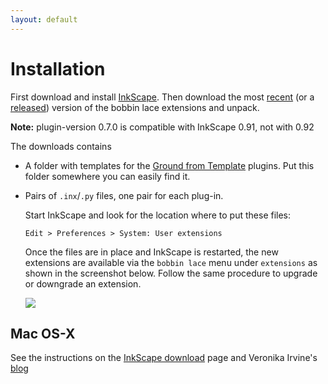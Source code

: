 ```yaml
---
layout: default
---
```


Installation
============

First download and install [InkScape].
Then download the most [recent] (or a [released]) version of the bobbin lace extensions and unpack.

**Note:** plugin-version 0.7.0 is compatible with InkScape 0.91, not with 0.92

The downloads contains
* A folder with templates for the [Ground from Template](Ground-from-Template) plugins. Put this folder somewhere you can easily find it.
* Pairs of  `.inx`/`.py` files, one pair for each plug-in.

  Start InkScape and look for the location where to put these files:

      Edit > Preferences > System: User extensions

  Once the files are in place and InkScape is restarted, the new extensions are available via the `bobbin lace` menu under `extensions` as  shown in the screenshot below. Follow the same procedure to upgrade or downgrade an extension.

  ![](/inkscape-bobbinlace/home-images/menu.png)

Mac OS-X
--------

See the instructions on the [InkScape download](https://inkscape.org/en/download/mac-os/) page and Veronika Irvine's [blog](https://tesselace.com/blog/)

[InkScape]: https://inkscape.org
[released]: https://github.com/d-bl/inkscape-bobbinlace/releases
[recent]: https://github.com/d-bl/inkscape-bobbinlace/archive/master.zip
[issue]: https://github.com/d-bl/inkscape-bobbinlace/issues
[tesselace.com]: https://tesselace.com/tools/inkscape-extension/
[GroundForge]: https://d-bl.github.io/GroundForge
[predecessor]: https://d-bl.github.io/
[upload]: https://github.com/d-bl/inkscape-bobbinlace